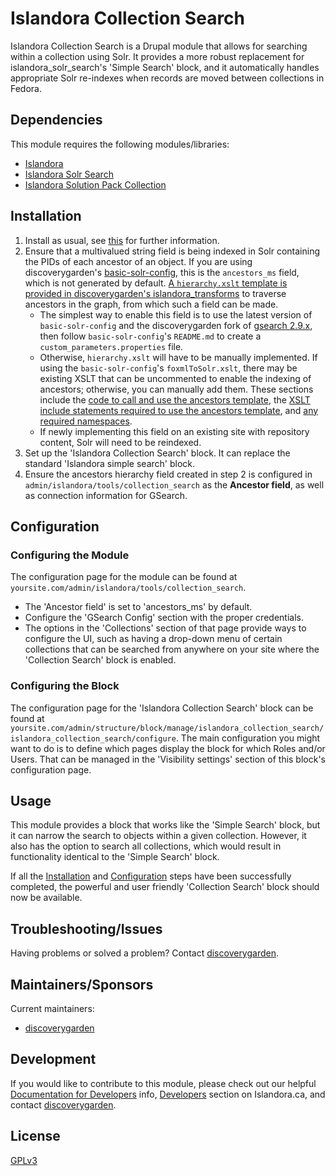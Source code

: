 # Islandora Collection Search

Islandora Collection Search is a Drupal module that allows for searching within a collection using Solr. It provides a more robust replacement for islandora_solr_search's 'Simple Search' block, and it automatically handles appropriate Solr re-indexes when records are moved between collections in Fedora.

## Dependencies

This module requires the following modules/libraries:
* [Islandora](https://github.com/Islandora/islandora)
* [Islandora Solr Search](https://github.com/Islandora/islandora_solr_search)
* [Islandora Solution Pack Collection](https://github.com/Islandora/islandora_solution_pack_collection)

## Installation

  1. Install as usual, see [this](https://drupal.org/documentation/install/modules-themes/modules-7) for further information.
  2. Ensure that a multivalued string field is being indexed in Solr containing the PIDs of each ancestor of an object. If you are using discoverygarden's [basic-solr-config](https://github.com/discoverygarden/basic-solr-config?source=c), this is the `ancestors_ms` field, which is not generated by default. [A `hierarchy.xslt` template is provided in discoverygarden's islandora_transforms](https://github.com/discoverygarden/islandora_transforms/blob/master/hierarchy.xslt) to traverse ancestors in the graph, from which such a field can be made.
      * The simplest way to enable this field is to use the latest version of `basic-solr-config` and the discoverygarden fork of [gsearch 2.9.x](https://github.com/discoverygarden/gsearch/releases/tag/v2.9.1), then follow `basic-solr-config`'s `README.md` to create a `custom_parameters.properties` file.
      * Otherwise, `hierarchy.xslt` will have to be manually implemented. If using the `basic-solr-config`'s `foxmlToSolr.xslt`, there may be existing XSLT that can be uncommented to enable the indexing of ancestors; otherwise, you can manually add them. These sections include the [code to call and use the ancestors template](https://github.com/discoverygarden/basic-solr-config/blob/f708db71dca0ecba81af6a0662b02a0ef44153b8/foxmlToSolr.xslt#L305-L313), the [XSLT include statements required to use the ancestors template](https://github.com/discoverygarden/basic-solr-config/blob/f708db71dca0ecba81af6a0662b02a0ef44153b8/foxmlToSolr.xslt#L126-L127), and [any required namespaces](https://github.com/discoverygarden/basic-solr-config/blob/f708db71dca0ecba81af6a0662b02a0ef44153b8/foxmlToSolr.xslt#L27-L29).
      * If newly implementing this field on an existing site with repository content, Solr will need to be reindexed.
  3. Set up the 'Islandora Collection Search' block. It can replace the standard 'Islandora simple search' block.
  4. Ensure the ancestors hierarchy field created in step 2 is configured in `admin/islandora/tools/collection_search` as the **Ancestor field**, as well as connection information for GSearch.

## Configuration

### Configuring the Module

The configuration page for the module can be found at `yoursite.com/admin/islandora/tools/collection_search`.
* The 'Ancestor field' is set to 'ancestors_ms' by default.
* Configure the 'GSearch Config' section with the proper credentials.
* The options in the 'Collections' section of that page provide ways to configure the UI, such as having a drop-down menu of certain collections that can be searched from anywhere on your site where the 'Collection Search' block is enabled.

### Configuring the Block

The configuration page for the 'Islandora Collection Search' block can be found at `yoursite.com/admin/structure/block/manage/islandora_collection_search/islandora_collection_search/configure`. The main configuration you might want to do is to define which pages display the block for which Roles and/or Users. That can be managed in the 'Visibility settings' section of this block's configuration page.

## Usage

This module provides a block that works like the 'Simple Search' block, but it can narrow the search to objects within a given collection. However, it also has the option to search all collections, which would result in functionality identical to the 'Simple Search' block.

If all the [Installation](#installation) and [Configuration](#configuration) steps have been successfully completed, the powerful and user friendly 'Collection Search' block should now be available.

## Troubleshooting/Issues

Having problems or solved a problem? Contact [discoverygarden](http://support.discoverygarden.ca).
  
## Maintainers/Sponsors
Current maintainers:

* [discoverygarden](https://github.com/discoverygarden)

## Development

If you would like to contribute to this module, please check out our helpful
[Documentation for Developers](https://github.com/Islandora/islandora/wiki#wiki-documentation-for-developers)
info, [Developers](http://islandora.ca/developers) section on Islandora.ca, and
contact [discoverygarden](http://support.discoverygarden.ca).

## License

[GPLv3](http://www.gnu.org/licenses/gpl-3.0.txt)
